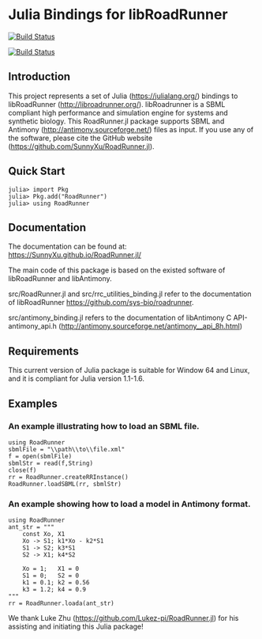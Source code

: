 # Julia Bindings for libRoadRunner

[![Build Status](https://travis-ci.com/SunnyXu/RoadRunner.jl.svg?branch=master)](https://travis-ci.com/SunnyXu/RoadRunner.jl)

[![Build Status](https://ci.appveyor.com/api/projects/status/github/SunnyXu/RoadRunner.jl?svg=true)](https://ci.appveyor.com/project/SunnyXu/RoadRunner-jl)

## Introduction
This project represents a set of Julia (https://julialang.org/) bindings to libRoadRunner (http://libroadrunner.org/). libRoadrunner is a SBML compliant high performance and simulation engine for systems and synthetic biology. This RoadRunner.jl package supports SBML and Antimony (http://antimony.sourceforge.net/) files as input. If you use any of the software, please cite the GitHub website (https://github.com/SunnyXu/RoadRunner.jl).

## Quick Start

    julia> import Pkg
    julia> Pkg.add("RoadRunner")
    julia> using RoadRunner

## Documentation

The documentation can be found at: https://SunnyXu.github.io/RoadRunner.jl/

The main code of this package is based on the existed software of libRoadRunner and libAntimony.

src/RoadRunner.jl and src/rrc_utilities_binding.jl refer to the documentation of libRoadRunner https://github.com/sys-bio/roadrunner.

src/antimony_binding.jl refers to the documentation of libAntimony C API-antimony_api.h (http://antimony.sourceforge.net/antimony__api_8h.html)

## Requirements

This current version of Julia package is suitable for Window 64 and Linux, and it is compliant for Julia version 1.1-1.6.

## Examples

### An example illustrating how to load an SBML file.

    using RoadRunner
    sbmlFile = "\\path\\to\\file.xml"
    f = open(sbmlFile)
    sbmlStr = read(f,String)
    close(f)
    rr = RoadRunner.createRRInstance()
    RoadRunner.loadSBML(rr, sbmlStr)

### An example showing how to load a model in Antimony format.

    using RoadRunner
    ant_str = """    
        const Xo, X1
        Xo -> S1; k1*Xo - k2*S1
        S1 -> S2; k3*S1
        S2 -> X1; k4*S2

        Xo = 1;   X1 = 0
        S1 = 0;   S2 = 0
        k1 = 0.1; k2 = 0.56
        k3 = 1.2; k4 = 0.9
    """
    rr = RoadRunner.loada(ant_str)

We thank Luke Zhu (https://github.com/Lukez-pi/RoadRunner.jl) for his assisting and initiating this Julia package!
